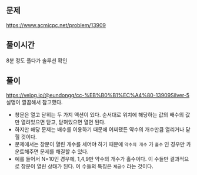 ## 문제

https://www.acmicpc.net/problem/13909

## 풀이시간

8분 정도 풀다가 솔루션 확인

## 풀이

https://velog.io/@eundongg/cc-%EB%B0%B1%EC%A4%80-13909Silver-5 설명이 깔끔해서 참고했다.

- 창문은 열고 닫히는 두 가지 액션이 있다. 순서대로 위치에 해당하는 값의 배수의 값만 열려있으면 닫고, 닫혀있으면 열면 된다.
- 하지만 해당 문제는 배수를 이용하기 때문에 어찌됐든 약수의 개수만큼 열리거나 닫힐 것이다.
- 문제에서는 창문이 열린 개수를 세어야 하기 때문에 `약수의 개수` 가 `홀수` 인 경우만 카운트해주면 문제를 해결할 수 있다.
- 예를 들어서 N=10인 경우에, 1,4,9만 약수의 개수가 홀수이다. 이 수들만 결과적으로 창문이 열린 상태가 된다. 이 수들의 특징은 `제곱수` 라는 것이다.

